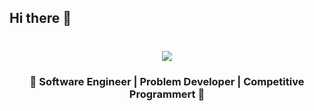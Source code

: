 ## Hi there 👋


<h1 align="center">
  <a href="https://git.io/typing-svg">
    <img src="https://readme-typing-svg.herokuapp.com/?lines=Hello,+There!+👋;%0AThis+is+Dip Sarker;&center=true&size=30&color=FFFFFF&weight=900&width=800">
   
  </a>
</h1>
<h3 align="center">🌟 Software Engineer | Problem Developer | Competitive Programmert 🌟</h3>



